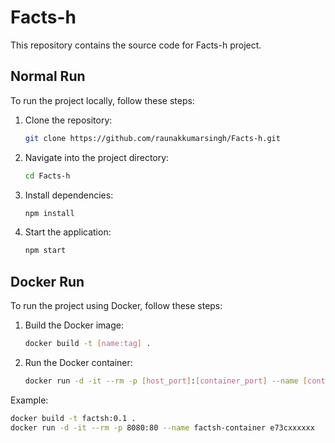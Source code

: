 # Facts-h

This repository contains the source code for Facts-h project.

## Normal Run

To run the project locally, follow these steps:

1. Clone the repository:
    ```bash
    git clone https://github.com/raunakkumarsingh/Facts-h.git
    ```

2. Navigate into the project directory:
    ```bash
    cd Facts-h
    ```

3. Install dependencies:
    ```bash
    npm install
    ```

4. Start the application:
    ```bash
    npm start
    ```

## Docker Run

To run the project using Docker, follow these steps:

1. Build the Docker image:
    ```bash
    docker build -t [name:tag] .
    ```

2. Run the Docker container:
    ```bash
    docker run -d -it --rm -p [host_port]:[container_port] --name [container_name] [image_id/image_tag]
    ```

Example:
```bash
docker build -t factsh:0.1 .
docker run -d -it --rm -p 8080:80 --name factsh-container e73cxxxxxx
